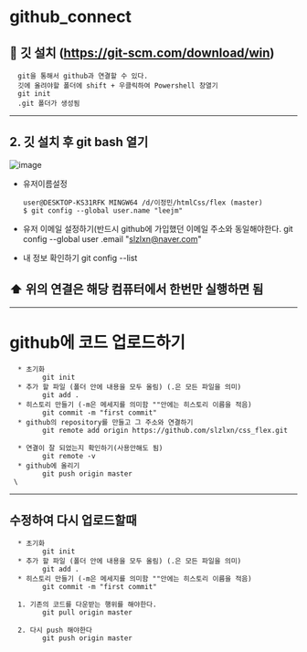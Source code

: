 # github_connect

## 🐶 깃 설치 (https://git-scm.com/download/win)
      git을 통해서 github과 연결할 수 있다.
      깃에 올려야할 폴더에 shift + 우클릭하여 Powershell 창열기
      git init
      .git 폴더가 생성됨
      
-------------------------------------

## 2. 깃 설치 후 git bash 열기
![image](https://user-images.githubusercontent.com/105650300/235417919-be03e509-e51f-4ae5-b783-2b0d1e247b1d.png)



* 유저이름설정

      user@DESKTOP-KS31RFK MINGW64 /d/이정민/htmlCss/flex (master)
      $ git config --global user.name "leejm"

* 유저 이메일 설정하기(반드시 github에 가입했던 이메일 주소와 동일해야한다.
      git config --global user .email "slzlxn@naver.com"
      
* 내 정보 확인하기
      git config --list
      
## ⬆️ 위의 연결은 해당 컴퓨터에서 한번만 실행하면 됨
------------------------------------------

# github에 코드 업로드하기
      * 초기화
            git init
      * 추가 할 파일 (폴더 안에 내용을 모두 올림) (.은 모든 파일을 의미)
            git add .
      * 히스토리 만들기 (-m은 메세지를 의미함 ""안에는 히스토리 이름을 적음)
            git commit -m "first commit"
      * github의 repository를 만들고 그 주소와 연결하기
            git remote add origin https://github.com/slzlxn/css_flex.git
            
      * 연결이 잘 되었는지 확인하기(사용안해도 됨)
            git remote -v
      * github에 올리기
            git push origin master
     \
-----------------------------------------------

## 수정하여 다시 업로드할때 
      * 초기화
            git init
      * 추가 할 파일 (폴더 안에 내용을 모두 올림) (.은 모든 파일을 의미)
            git add .
      * 히스토리 만들기 (-m은 메세지를 의미함 ""안에는 히스토리 이름을 적음)
            git commit -m "first commit"

      1. 기존의 코드를 다운받는 행위를 해야한다.
            git pull origin master
      
      2. 다시 push 해야한다
            git push origin master
      
